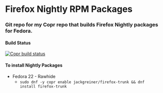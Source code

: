 # Firefox Nightly RPM Packages #
### Git repo for my Copr repo that builds Firefox Nightly packages for Fedora. ###

#### Build Status

[![Copr build status](https://copr.fedorainfracloud.org/coprs/jackgreiner/firefox-trunk/package/firefox-trunk/status_image/last_build.png)](https://copr.fedorainfracloud.org/coprs/jackgreiner/firefox-trunk/package/firefox-trunk/)

#### To install Nightly Packages

* Fedora 22 - Rawhide
	* `sudo dnf -y copr enable jackgreiner/firefox-trunk && dnf install firefox-trunk`
